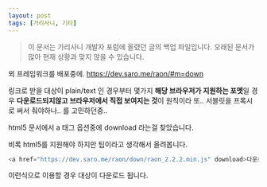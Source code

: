 ```yaml
---
layout: post
tags: [가리사니, 기타]
---
```


> 이 문서는 가리사니 개발자 포럼에 올렸던 글의 백업 파일입니다.
오래된 문서가 많아 현재 상황과 맞지 않을 수 있습니다.


뫼 프레임워크를 배포중에.
https://dev.saro.me/raon/#m=down

 링크로 받을 대상이 plain/text 인 경우부터 몇가지 **해당 브라우저가 지원하는 포멧**일 경우 **다운로드되지않고 브라우저에서 직접 보여지는 것**이 원칙이라 또.. 서블릿을 프록시로 써서 줘야하나.. 를 고민하던중..

html5 문서에서 a 태그 옵션중에 download 라는걸 찾았습니다.

비록 html5를 지원해야 하지만 팁이라고 생각해서 올려봅니다.

``` java
<a href="https://dev.saro.me/raon/down/raon_2.2.2.min.js" download>다운로드</a>
```
이런식으로 이용할 경우 대상이 다운로드 됩니다.